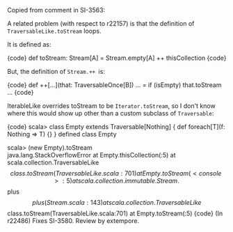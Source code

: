Copied from comment in SI-3563:

A related problem (with respect to r22157) is that the definition of `TraversableLike.toStream` loops.

It is defined as:

{code}
def toStream: Stream[A] = Stream.empty[A] ++ thisCollection
{code}

But, the definition of `Stream.++ `is:

{code}
  def ++[...](that: TraversableOnce[B]) ... =
   if (isEmpty) that.toStream
   ...
{code}

IterableLike overrides toStream to be `Iterator.toStream`, so I don't know where this would show up other than a custom subclass of `Traversable`:

{code}
scala> class Empty extends Traversable[Nothing] { def foreach[T](f: Nothing => T) {} }
defined class Empty

scala> (new Empty).toStream                                                           
java.lang.StackOverflowError
        at Empty.thisCollection(<console>:5)
        at scala.collection.TraversableLike$$class.toStream(TraversableLike.scala:701)
        at Empty.toStream(<console>:5)
        at scala.collection.immutable.Stream.$$plus$$plus(Stream.scala:143)
        at scala.collection.TraversableLike$$class.toStream(TraversableLike.scala:701)
        at Empty.toStream(<console>:5)
{code}
(In r22486) Fixes SI-3580. Review by extempore.

